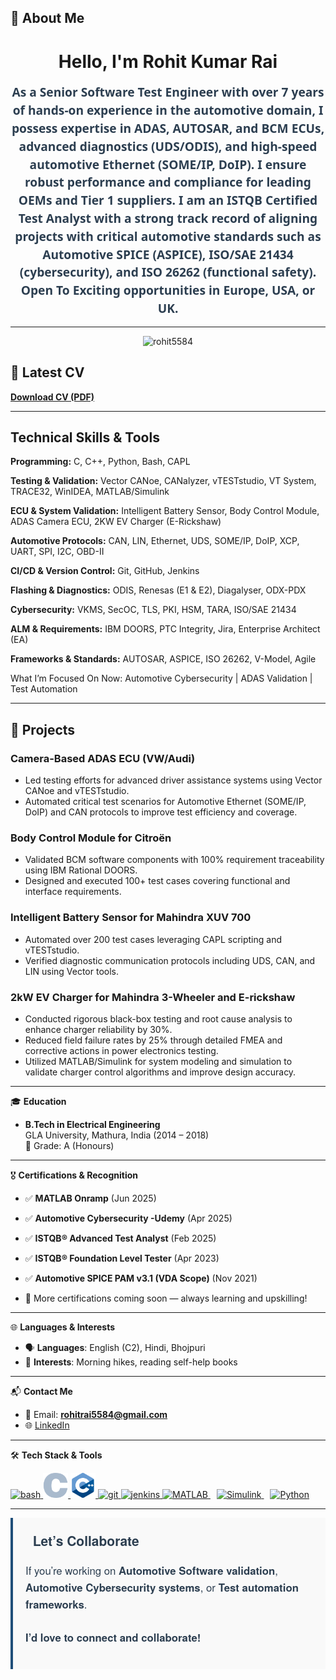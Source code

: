 🎯 About Me
---
<h1 align="center">Hello, I'm Rohit Kumar Rai</h1> <h3 style=" font-family: 'Segoe UI', Tahoma, Geneva, Verdana, sans-serif; font-weight: 600; font-size: 1.2rem; color: #2c3e50; text-align: center; max-width: 700px; margin: 0 auto; line-height: 1.5; "> As a Senior Software Test Engineer with over 7 years of hands-on experience in the automotive domain, I possess expertise in ADAS, AUTOSAR, and BCM ECUs, advanced diagnostics
(UDS/ODIS), and high-speed automotive Ethernet (SOME/IP, DoIP). I ensure robust performance and
compliance for leading OEMs and Tier 1 suppliers. I am an ISTQB Certified Test Analyst with a
strong track record of aligning projects with critical automotive standards such as Automotive SPICE
(ASPICE), ISO/SAE 21434 (cybersecurity), and ISO 26262 (functional safety). Open To Exciting opportunities in Europe, USA, or UK. </h3>

---
<p align="center">
  <img src="https://komarev.com/ghpvc/?username=rohit5584&label=Profile%20views&color=0e75b6&style=flat" alt="rohit5584" />
</p>

## 📄 Latest CV  
[**Download CV (PDF)**](https://github.com/rohit5584/rohit5584/blob/main/Rohit_Kumar_Rai_CV.pdf)

---

**Technical Skills & Tools**
---

**Programming:** C, C++, Python, Bash, CAPL

**Testing & Validation:** Vector CANoe, CANalyzer, vTESTstudio, VT System, TRACE32, WinIDEA, MATLAB/Simulink

**ECU & System Validation:** Intelligent Battery Sensor, Body Control Module, ADAS Camera ECU, 2KW EV Charger (E-Rickshaw)

**Automotive Protocols:** CAN, LIN, Ethernet, UDS, SOME/IP, DoIP, XCP, UART, SPI, I2C, OBD-II

**CI/CD & Version Control:** Git, GitHub, Jenkins

**Flashing & Diagnostics:** ODIS, Renesas (E1 & E2), Diagalyser, ODX-PDX

**Cybersecurity:** VKMS, SecOC, TLS, PKI, HSM, TARA, ISO/SAE 21434

**ALM & Requirements:** IBM DOORS, PTC Integrity, Jira, Enterprise Architect (EA)

**Frameworks & Standards:** AUTOSAR, ASPICE, ISO 26262, V-Model, Agile

What I’m Focused On Now:
Automotive Cybersecurity |  ADAS Validation |  Test Automation

---

## 🚗 Projects

### Camera-Based ADAS ECU (VW/Audi)  
- Led testing efforts for advanced driver assistance systems using Vector CANoe and vTESTstudio.  
- Automated critical test scenarios for Automotive Ethernet (SOME/IP, DoIP) and CAN protocols to improve test efficiency and coverage.

### Body Control Module for Citroën  
- Validated BCM software components with 100% requirement traceability using IBM Rational DOORS.  
- Designed and executed 100+ test cases covering functional and interface requirements.

### Intelligent Battery Sensor for Mahindra XUV 700  
- Automated over 200 test cases leveraging CAPL scripting and vTESTstudio.  
- Verified diagnostic communication protocols including UDS, CAN, and LIN using Vector tools.

### 2kW EV Charger for Mahindra 3-Wheeler and E-rickshaw  
- Conducted rigorous black-box testing and root cause analysis to enhance charger reliability by 30%.  
- Reduced field failure rates by 25% through detailed FMEA and corrective actions in power electronics testing.
- Utilized MATLAB/Simulink for system modeling and simulation to validate charger control algorithms and improve design accuracy.  

---
🎓 **Education**

- **B.Tech in Electrical Engineering**  
  GLA University, Mathura, India (2014 – 2018)  
  🏅 Grade: A (Honours)

---

🎖️ **Certifications & Recognition**

- ✅ **MATLAB Onramp**  (Jun 2025)
- ✅ **Automotive Cybersecurity -Udemy**  (Apr 2025)
- ✅ **ISTQB® Advanced Test Analyst** (Feb 2025)
- ✅ **ISTQB® Foundation Level Tester** (Apr 2023)  
- ✅ **Automotive SPICE PAM v3.1 (VDA Scope)** (Nov 2021)

- 📌 More certifications coming soon — always learning and upskilling!

---

🌐 **Languages & Interests**

- 🗣️ **Languages**: English (C2), Hindi, Bhojpuri  
- 🎯 **Interests**: Morning hikes, reading self-help books

---

📬 **Contact Me**

- 📧 Email: **rohitrai5584@gmail.com**  
- 🌐 [LinkedIn](https://www.linkedin.com/in/rohitrai5584)

---

🛠️ **Tech Stack & Tools**

<p align="left">
  <a href="https://www.gnu.org/software/bash/" target="_blank"> <img src="https://www.vectorlogo.zone/logos/gnu_bash/gnu_bash-icon.svg" alt="bash" width="40" height="40"/> </a>
  <a href="https://www.cprogramming.com/" target="_blank"> <img src="https://raw.githubusercontent.com/devicons/devicon/master/icons/c/c-original.svg" alt="c" width="40" height="40"/> </a>
  <a href="https://www.w3schools.com/cpp/" target="_blank"> <img src="https://raw.githubusercontent.com/devicons/devicon/master/icons/cplusplus/cplusplus-original.svg" alt="cplusplus" width="40" height="40"/> </a>
  <a href="https://git-scm.com/" target="_blank"> <img src="https://www.vectorlogo.zone/logos/git-scm/git-scm-icon.svg" alt="git" width="40" height="40"/> </a>
  <a href="https://www.jenkins.io" target="_blank"> <img src="https://www.vectorlogo.zone/logos/jenkins/jenkins-icon.svg" alt="jenkins" width="40" height="40"/> </a>
  <!-- MATLAB logo -->
<a href="https://www.mathworks.com/products/matlab.html" target="_blank" style="margin-right: 10px;">
  <img src="https://www.mathworks.com/content/dam/mathworks/mathworks-dot-com/images/icons/matlab-logo.svg" alt="MATLAB" width="40" height="40"/>
</a>

<!-- Simulink logo -->
<a href="https://www.mathworks.com/products/simulink.html" target="_blank" style="margin-right: 10px;">
  <img src="https://www.mathworks.com/content/dam/mathworks/mathworks-dot-com/images/icons/simulink-logo.svg" alt="Simulink" width="40" height="40"/>
</a>

<!-- Python logo -->
<a href="https://www.python.org/" target="_blank">
  <img src="https://www.python.org/static/community_logos/python-logo.png" alt="Python" width="40" height="40"/>
</a>

</p>

---
<div style="
  font-family: 'Helvetica Neue', Helvetica, Arial, sans-serif;
  background-color: #f9f9f9;
  border-left: 4px solid #1f4e79;
  padding: 20px;
  color: #2c3e50;
  max-width: 700px;
  line-height: 1.6;
">

<h2 style="margin-top: 0;">🤝 <strong>Let’s Collaborate</strong></h2>

<p style="font-size: 1.05rem;">
If you’re working on <strong>Automotive Software validation</strong>, <strong> Automotive Cybersecurity systems</strong>, or <strong>Test automation frameworks</strong>.<br><br>
<strong>I’d love to connect and collaborate!</strong>
</p>

</div>
